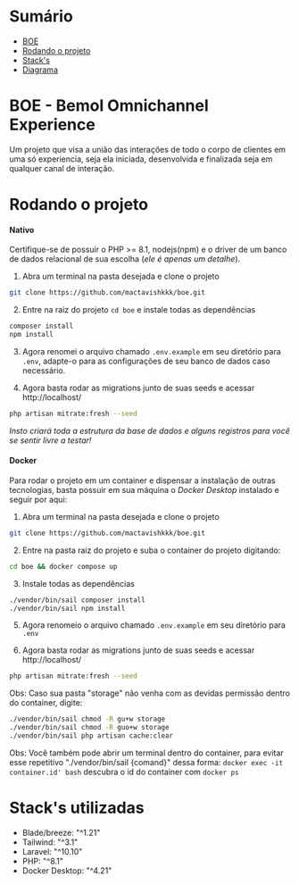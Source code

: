 
# Sumário

- [BOE](#-boe---bemol-omnichannel-experience)
- [Rodando o projeto](#rodando-o-projeto)
- [Stack's](#stack's-utilizadas)
- [Diagrama](#diagrama)
# BOE - Bemol Omnichannel Experience

Um projeto que visa a união das interações de todo o corpo de clientes em uma só experiencia, seja ela iniciada, desenvolvida e finalizada seja em qualquer canal de interação.




# Rodando o projeto

#### Nativo

Certifique-se de possuir o PHP >= 8.1, nodejs(npm) e o driver de um banco de dados relacional de sua escolha (_ele é apenas um detalhe_).

 1. Abra um terminal na pasta desejada e clone o projeto

```bash
git clone https://github.com/mactavishkkk/boe.git
```

2. Entre na raiz do projeto `cd boe` e instale todas as dependências

```bash
composer install
npm install
```

3. Agora renomei o arquivo chamado `.env.example` em seu diretório para `.env`, adapte-o para as configurações de seu banco de dados caso necessário.

4. Agora basta rodar as migrations junto de suas seeds e acessar http://localhost/

```bash
php artisan mitrate:fresh --seed
```

_Insto criará toda a estrutura da base de dados e alguns registros para você se sentir livre a testar!_

#### Docker

Para rodar o projeto em um container e dispensar a instalação de outras tecnologias, basta possuir em sua máquina o _Docker Desktop_ instalado e seguir por aqui:

 1. Abra um terminal na pasta desejada e clone o projeto

```bash
git clone https://github.com/mactavishkkk/boe.git
```
2. Entre na pasta raiz do projeto e suba o container do projeto digitando:

```bash
cd boe && docker compose up
```

3. Instale todas as dependências

```bash
./vendor/bin/sail composer install
./vendor/bin/sail npm install
```

5. Agora renomeio o arquivo chamado `.env.example` em seu diretório para `.env`

6. Agora basta rodar as migrations junto de suas seeds e acessar http://localhost/

```bash
php artisan mitrate:fresh --seed
```

Obs: Caso sua pasta "storage" não venha com as devidas permissão dentro do container, digite:

```bash
./vendor/bin/sail chmod -R gu+w storage
./vendor/bin/sail chmod -R guo+w storage
./vendor/bin/sail php artisan cache:clear
```

Obs: Você também pode abrir um terminal dentro do container, para evitar esse repetitivo "./vendor/bin/sail {comand}" dessa forma: `docker exec -it container.id' bash` descubra o id do container com `docker ps`
# Stack's utilizadas

- Blade/breeze: "^1.21"
- Tailwind: "^3.1"
- Laravel: "^10.10"
- PHP: "^8.1"
- Docker Desktop: "^4.21"

